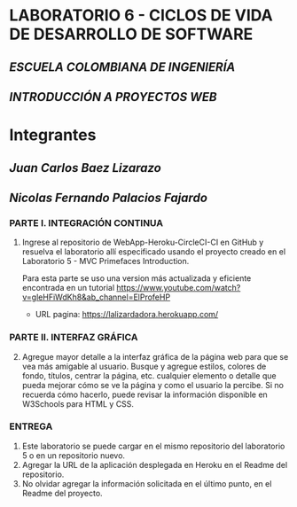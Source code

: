 # LABORATORIO 6 - CICLOS DE VIDA DE DESARROLLO DE SOFTWARE
## *ESCUELA COLOMBIANA DE INGENIERÍA*
## *INTRODUCCIÓN A PROYECTOS WEB*

# Integrantes
## *Juan Carlos Baez Lizarazo*
## *Nicolas Fernando Palacios Fajardo*


### PARTE I. INTEGRACIÓN CONTINUA

1. Ingrese al repositorio de WebApp-Heroku-CircleCI-CI en GitHub y resuelva el laboratorio allí especificado usando el proyecto creado en el  Laboratorio 5 - MVC Primefaces Introduction.

    Para esta parte se uso una version más actualizada y eficiente encontrada en un tutorial https://www.youtube.com/watch?v=gleHFiWdKh8&ab_channel=ElProfeHP

    - URL pagina: https://lalizardadora.herokuapp.com/

### PARTE II. INTERFAZ GRÁFICA

2. Agregue mayor detalle a la interfaz gráfica de la página web para que se vea más amigable al usuario. Busque y agregue estilos, colores de fondo, títulos, centrar la página, etc. cualquier elemento o detalle que pueda mejorar cómo se ve la página y como el usuario la percibe. Si no recuerda cómo hacerlo, puede revisar la información disponible en W3Schools para HTML y CSS.





### ENTREGA
1. Este laboratorio se puede cargar en el mismo repositorio del laboratorio 5 o en un repositorio nuevo.
2. Agregar la URL de la aplicación desplegada en Heroku en el Readme del repositorio.
3. No olvidar agregar la información solicitada en el último punto, en el Readme del proyecto.

